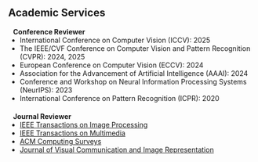## Academic Services
<!-- 
<h4 style="margin:0 10px 0;">Conference Reviewers</h4>

<ul style="margin:0 0 5px;">
  <li><a href="http://cvpr2023.thecvf.com/"><autocolor>IEEE/CVF Conference on Computer Vision and Pattern Recognition (CVPR) 2021-2023</autocolor></a></li>
  <li><a href="http://iccv2021.thecvf.com/"><autocolor>IEEE/CVF International Conference on Computer Vision (ICCV) 2021</autocolor></a></li>
  <li><a href="https://eccv2022.ecva.net/"><autocolor>European Conference on Computer Vision (ECCV) 2022</autocolor></a></li>
</ul> -->

<h4 style="margin:0 10px 0;"><strong>Conference Reviewer</strong></h4>

<ul style="margin:0 0 20px;">
  <li>International Conference on Computer Vision (ICCV): 2025 </a></li>
  <li>The IEEE/CVF Conference on Computer Vision and Pattern Recognition (CVPR): 2024, 2025 </a></li>
  <li>European Conference on Computer Vision (ECCV): 2024 </a></li>
  <li>Association for the Advancement of Artificial Intelligence (AAAI): 2024 </a></li>
  <li>Conference and Workshop on Neural Information Processing Systems (NeurIPS): 2023 </a></li>
  <li>International Conference on Pattern Recognition (ICPR): 2020 </a></li>
</ul>


<h4 style="margin:0 10px 0;"><strong>Journal Reviewer</strong></h4>

<ul style="margin:0 0 20px;">
  <li><a href="https://ieeexplore.ieee.org/xpl/RecentIssue.jsp?punumber=83" target="_blank"> IEEE Transactions on Image Processing </a></li>
  <li><a href="https://ieeexplore.ieee.org/xpl/RecentIssue.jsp?punumber=6046" target="_blank"> IEEE Transactions on Multimedia </a></li>
  <li><a href="https://dl.acm.org/journal/csur" target="_blank"> ACM Computing Surveys </a></li>
  <li><a href="https://www.sciencedirect.com/journal/journal-of-visual-communication-and-image-representation" target="_blank"> Journal of Visual Communication and Image Representation </a></li>
</ul>

<!-- <h4 style="margin:0 10px 0;">Membership & Activities</h4>

<ul style="margin:0 0 20px;">
  <li><strong>[2019-present]</strong> Member of the <a href="https://www.amstat.org/" target="_blank"> American Statistical Association </a></li>
  <li><strong>[2019-present]</strong> Member of the <a href="https://www.biometricsociety.org/home" target="_blank"> International Biometric Society </a></li>
  <li><strong>[2021-2022]</strong> Chair of the <a href="https://nyu-medicine-cssa.github.io" target="_blank"> Chinese Student and Scholar Association (CSSA)</a> at Grossman School of Medicine, New York University</li>
</ul> -->
